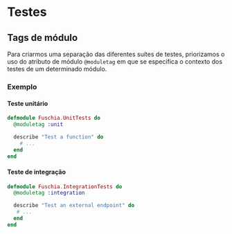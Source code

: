 # Testes

## Tags de módulo

Para criarmos uma separação das diferentes suítes de testes, priorizamos o uso
do atributo de módulo `@moduletag` em que se especifica o contexto dos testes
de um determinado módulo.

### Exemplo

#### Teste unitário
```elixir
defmodule Fuschia.UnitTests do
  @moduletag :unit

  describe "Test a function" do
    # ...
  end
end
```

#### Teste de integração
```elixir
defmodule Fuschia.IntegrationTests do
  @moduletag :integration

  describe "Test an external endpoint" do
   # ...
  end
end
```
